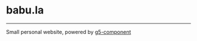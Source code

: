 # babu.la

---

Small personal website, powered by [g5-component](https://github.com/MajorLeagueBaseball/g5-component)


